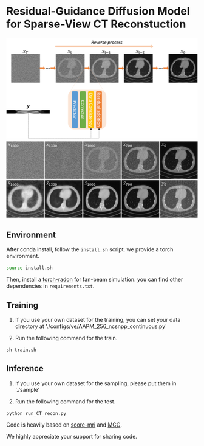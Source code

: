 # Residual-Guidance Diffusion Model for Sparse-View CT Reconstuction  

![concept](./figs/workflow.jpg)
![concept](./figs/tweedie.png)

## Environment

After conda install, follow the ```install.sh``` script. we provide a torch environment. 
```bash
source install.sh
```
Then, install a [torch-radon](https://github.com/matteo-ronchetti/torch-radon) for fan-beam simulation. 
you can find other dependencies in  ```requirements.txt```.

## Training
1. If you use your own dataset for the training, you can set your data directory at './configs/ve/AAPM_256_ncsnpp_continuous.py'

2. Run the following command for the train.
```
sh train.sh
```

## Inference
1. If you use your own dataset for the sampling, please put them in './sample'

2. Run the following command for the test.
```
python run_CT_recon.py
```

Code is heavily based on [score-mri](https://github.com/HJ-harry/score-MRI) and [MCG](https://github.com/HJ-harry/MCG_diffusion). 

We highly appreciate your support for sharing code.
